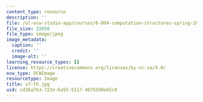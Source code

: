 ```yaml
---
content_type: resource
description: ''
file: /ol-ocw-studio-app/courses/6-004-computation-structures-spring-2017/cd26a7b3722e6a5551174075590e65c8_v7-th.jpg
file_size: 22850
file_type: image/jpeg
image_metadata:
  caption: ''
  credit: ''
  image-alt: ''
learning_resource_types: []
license: https://creativecommons.org/licenses/by-nc-sa/4.0/
ocw_type: OCWImage
resourcetype: Image
title: v7-th.jpg
uid: cd26a7b3-722e-6a55-5117-4075590e65c8
---
```

